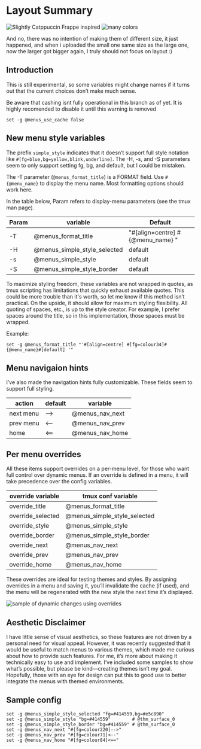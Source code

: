 # Layout Summary

![Slightly Catppuccin Frappe inspired](https://github.com/user-attachments/assets/44e653ba-71f6-4c70-8c76-474151c53cb4)
![many colors](https://github.com/user-attachments/assets/0ce11214-2df4-4af1-8576-6b3204b9ec51)

And no, there was no intention of making them of different size, it just happened,
and when i uploaded the small one same size as the large one, now the larger
got bigger again, I truly should not focus on layout :)

## Introduction

This is still experimental, so some variables might change names if it turns out that the current choices don’t make much sense.

Be aware that cashing isnt fully operational in this branch as of yet. It is highly recomended to disable it until this warning is removed

```tmux
set -g @menus_use_cache false
```

## New menu style variables

The prefix `simple_style` indicates that it doesn’t support full style notation like `#[fg=blue,bg=yellow,blink,underline]`.
The -H, -s, and -S parameters seem to only support setting fg, bg, and default, but I could be mistaken.

The -T parameter (`@menus_format_title`) is a FORMAT field. Use `#{@menu_name}` to display the menu name.
Most formatting options should work here.

In the table below, Param refers to display-menu parameters (see the tmux man page).

Param |           variable           |               Default
------|------------------------------|-----------------------------------
-T    | @menus_format_title          | "#[align=centre] #{@menu_name} "
-H    | @menus_simple_style_selected | default
-s    | @menus_simple_style          | default
-S    | @menus_simple_style_border   | default

To maximize styling freedom, these variables are not wrapped in quotes, as tmux scripting has limitations that quickly exhaust available quotes.
This could be more trouble than it's worth, so let me know if this method isn’t practical. On the upside, it should allow for maximum styling flexibility.
All quoting of spaces, etc., is up to the style creator. For example, I prefer spaces around the title, so in this implementation, those spaces must be wrapped.

Example:

```tmux
set -g @menus_format_title "'#[align=centre] #[fg=colour34]#{@menu_name}#[default] '"
```

## Menu navigaion hints

I’ve also made the navigation hints fully customizable. These fields seem to support full styling.

  action  |default|  variable
----------|-------|----------------
next menu |  -->  | @menus_nav_next
prev menu |  <--  | @menus_nav_prev
home      |  <==  | @menus_nav_home

## Per menu overrides

All these items support overrides on a per-menu level, for those who want full control over dynamic menus. If an override is defined in a menu, it will take precedence over the config variables.

override variable | tmux conf variable
------------------|-------------------
override_title    | @menus_format_title
override_selected | @menus_simple_style_selected
override_style    | @menus_simple_style
override_border   | @menus_simple_style_border
override_next     | @menus_nav_next
override_prev     | @menus_nav_prev
override_home     | @menus_nav_home

These overrides are ideal for testing themes and styles. By assigning overrides in a menu and saving it, you’ll invalidate the cache (if used), and the menu will be regenerated with the new style the next time it’s displayed.

![sample of dynamic changes using overrides](https://github.com/user-attachments/assets/8fdafd7a-e344-450b-b2fc-ec33996ce2c2)

## Aesthetic Disclaimer

I have little sense of visual aesthetics, so these features are not driven by a personal need for visual appeal. However, it was recently suggested that it would be useful to match menus to various themes, which made me curious about how to provide such features.
For me, it’s more about making it technically easy to use and implement. I’ve included some samples to show what’s possible, but please be kind—creating themes isn’t my goal.
Hopefully, those with an eye for design can put this to good use to better integrate the menus with themed environments.

## Sample config

```tmux# fg @thm_surface_0 bg @thm_yellow
set -g @menus_simple_style_selected "fg=#414559,bg=#e5c890"
set -g @menus_simple_style "bg=#414559"        # @thm_surface_0
set -g @menus_simple_style_border "bg=#414559" # @thm_surface_0
set -g @menus_nav_next "#[fg=colour220]-->"
set -g @menus_nav_prev "#[fg=colour71]<--"
set -g @menus_nav_home "#[fg=colour84]<=="
```
